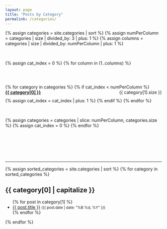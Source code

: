 ```yaml
---
layout: page
title: "Posts by Category"
permalink: /categories/
---
```


<style>
.category-list {
  display: flex;
  flex-wrap: wrap;
  gap: 2rem;
  margin-bottom: 3rem;
}

.category-column {
  flex: 1 1 200px;
}

.category-column ul {
  list-style: none;
  padding: 0;
}

.category-column li {
  margin-bottom: 10px;
}
</style>

<!-- Hiển thị danh sách category dạng lưới -->
<div class="category-list">
  {% assign categories = site.categories | sort %}
  {% assign numPerColumn = categories | size | divided_by: 3 | plus: 1 %}
  {% assign columns = categories | size | divided_by: numPerColumn | plus: 1 %}

  {% assign cat_index = 0 %}
  {% for column in (1..columns) %}
    <div class="category-column">
      <ul>
      {% for category in categories %}
        {% if cat_index < numPerColumn %}
          <li>
            <a href="#{{ category[0] | slugify }}">
              <strong>{{ category[0] }}</strong>
            </a>
            <span style="float:right">{{ category[1].size }}</span>
          </li>
          {% assign cat_index = cat_index | plus: 1 %}
        {% endif %}
      {% endfor %}
      </ul>
    </div>
    {% assign categories = categories | slice: numPerColumn, categories.size %}
    {% assign cat_index = 0 %}
  {% endfor %}
</div>

---

<!-- Hiển thị bài viết theo từng category -->
{% assign sorted_categories = site.categories | sort %}
{% for category in sorted_categories %}
  <h2 id="{{ category[0] | slugify }}">{{ category[0] | capitalize }}</h2>
  <ul>
    {% for post in category[1] %}
      <li>
        <a href="{{ post.url | relative_url }}">{{ post.title }}</a>
        <small>({{ post.date | date: "%B %d, %Y" }})</small>
      </li>
    {% endfor %}
  </ul>
{% endfor %}
